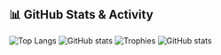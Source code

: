 ## 📊 GitHub Stats & Activity

![Top Langs](https://github-readme-stats.vercel.app/api/top-langs/?username=tandstik&layout=compact&theme=radical)
![GitHub stats](https://github-readme-stats.vercel.app/api?username=tandstik&show_icons=true&theme=radical)
![Trophies](https://github-profile-trophy.vercel.app/?username=tandstik&theme=radical)
![GitHub stats](https://github-readme-stats.vercel.app/api?username=tandstik&show_icons=true&count_private=true&theme=radical)
 
 
